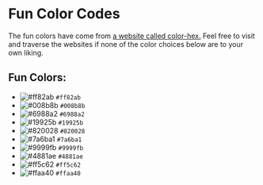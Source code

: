 # Fun Color Codes

The fun colors have come from [a website called color-hex.](https://www.color-hex.com/)
Feel free to visit and traverse the websites if none of the color choices below are to your own liking. 

## Fun Colors:
* ![#ff82ab](https://via.placeholder.com/15/ff82ab/000000?text=+) `#ff82ab`
* ![#008b8b](https://via.placeholder.com/15/008b8b/000000?text=+) `#008b8b`
* ![#6988a2](https://via.placeholder.com/15/6988a2/000000?text=+) `#6988a2`
* ![#19925b](https://via.placeholder.com/15/19925b/000000?text=+) `#19925b`
* ![#820028](https://via.placeholder.com/15/820028/000000?text=+) `#820028`
* ![#7a6ba1](https://via.placeholder.com/15/7a6ba1/000000?text=+) `#7a6ba1`
* ![#9999fb](https://via.placeholder.com/15/9999fb/000000?text=+) `#9999fb`
* ![#4881ae](https://via.placeholder.com/15/4881ae/000000?text=+) `#4881ae`
* ![#ff5c62](https://via.placeholder.com/15/ff5c62/000000?text=+) `#ff5c62`
* ![#ffaa40](https://via.placeholder.com/15/ffaa40/000000?text=+) `#ffaa40`
